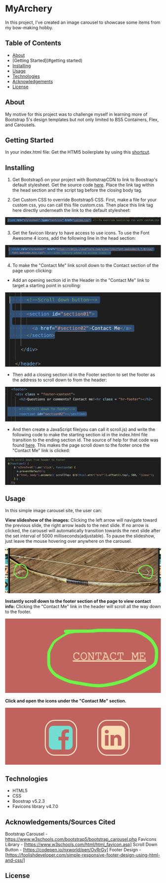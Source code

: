 # MyArchery
In this project, I've created an image carousel to showcase some items from my bow-making hobby. 

## Table of Contents
- [About](#about)
- [Getting Started](#getting started)
- [Installing](#installing)
- [Usage](#usage)
- [Technologies](#technologies)
- [Acknowledgements](#acknowledgements)
- [License](#license)

## About
My motive for this project was to challenge myself in learning more of Bootstrap 5's design templates but not only limited to BS5 Containers, Flex, and Carousels.

## Getting Started
In your index.html file: Get the HTMl5 boilerplate by using this [shortcut](https://backbencher.dev/html-boilerplate-code-visual-studio-code#:~:text=To%20try%20the%20shortcut%2C%20create,HTML5%20code%20to%20the%20file.).

## Installing

1. Get Bootstrap5 on your project with BootstrapCDN to link to Boostrap's default stylesheet. Get the source code [here](https://getbootstrap.com/docs/5.0/getting-started/download/). Place the link tag within the head section and the script tag before the closing body tag.

2.  Get Custom CSS to override Bootstrap5 CSS. First, make a file for your custom css, you can call this file custom.css. Then place this link tag here directly underneath the link to the default stylesheet:

![Alt text](/BS_Override.png)

3. Get the favicon library to have access to use icons. To use the Font Awesome 4 icons, add the following line in the head section:

![alt text](/icons_library.png)

4. To make the "Contact Me" link scroll down to the Contact section of the page upon clicking:

* Add an opening section id in the Header in the "Contact Me" link to target a starting point in scrolling:

![alt text](/ScrollDown_Header.png)


* Then add a closing section id in the Footer section to set the footer as the address to scroll down to from the header:

![alt text](/ScrollDown-footer.png)

* And then create a JavaScript file(you can call it scroll.js) and write the following code to make the starting section id in the index.html file transition to the ending section id. The source of help for that code was found [here](https://codepen.io/nxworld/pen/OyRrGy). This makes the page scroll down to the footer once the "Contact Me" link is clicked:

![alt text](/ScrollDown_JS_code.png)



## Usage 
In this simple image carousel site, the user can:

**View slideshow of the images:** Clicking the left arrow will navigate toward the previous slide, the right arrow leads to the next slide. If no arrow is clicked, the carousel will automatically transition towards the next slide after the set interval of 5000 milliseconds(adjustable). To pause the slideshow, just leave the mouse hovering over anywhere on the carousel.

![alt](/Buttons.png)

**Instantly scroll down to the footer section of the page to view contact info:** Clicking the "Contact Me" link in the header will scroll all the way down to the footer.

![alt](/Contact_Link.png)

**Click and open the icons under the "Contact Me" section.**

![alt](/Contact_Logos.png)

## Technologies
* HTML5
* CSS
* Boostrap v5.2.3
* Favicons library v4.7.0


## Acknowledgements/Sources Cited
Bootstrap Carousel - https://www.w3schools.com/bootstrap5/bootstrap_carousel.php
Favicons Library - [https://www.w3schools.com/html/html_favicon.asp]
Scroll Down Button - [https://codepen.io/nxworld/pen/OyRrGy]
Footer Design - [https://foolishdeveloper.com/simple-responsive-footer-design-using-html-and-css/]


## License